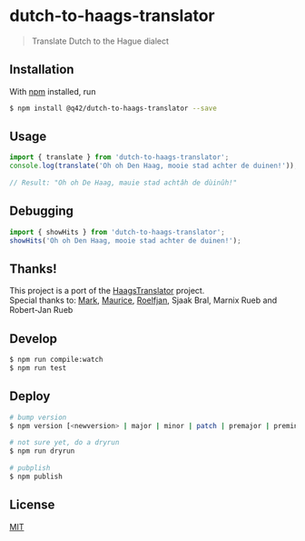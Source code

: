 # dutch-to-haags-translator
> Translate Dutch to the Hague dialect

## Installation
With [npm](https://www.npmjs.com/) installed, run
```bash
$ npm install @q42/dutch-to-haags-translator --save
```

## Usage
```javascript
import { translate } from 'dutch-to-haags-translator';
console.log(translate('Oh oh Den Haag, mooie stad achter de duinen!'));
  
// Result: "Oh oh De Haag, mauie stad achtâh de dùinûh!"
```

## Debugging
```javascript
import { showHits } from 'dutch-to-haags-translator';
showHits('Oh oh Den Haag, mooie stad achter de duinen!');
```

## Thanks!
This project is a port of the [HaagsTranslator](https://github.com/Q42/HaagsTranslator) project.   
Special thanks to: [Mark](https://github.com/crunchie84),
[Maurice](https://github.com/mauricehaak), [Roelfjan](https://github.com/roelfjan), Sjaak Bral, Marnix Rueb and Robert-Jan Rueb

## Develop
```bash
$ npm run compile:watch
$ npm run test
```

## Deploy
```bash
# bump version
$ npm version [<newversion> | major | minor | patch | premajor | preminor | prepatch | prerelease | from-git]
   
# not sure yet, do a dryrun
$ npm run dryrun
   
# pubplish
$ npm publish
```

## License
[MIT](https://opensource.org/licenses/MIT)
